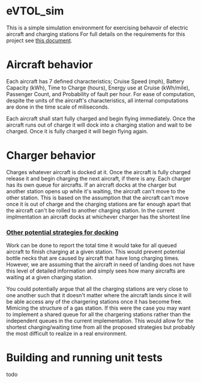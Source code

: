 # eVTOL_sim
This is a simple simulation environment for exercising behavoir of electric aircraft and charging stations
For full details on the requirements for this project see [this document](https://github.com/ritsilva/eVTOL_sim/blob/274978f71cffba0e9c7ea2ba12ef77372b367780/eVtol%20Simulation%20Problem%20-%20AnyTimeDomain%20V2.docx).

# Aircraft behavior
Each aircraft has 7 defined characteristics; Cruise Speed (mph), Battery Capacity (kWh), Time to Charge (hours), Energy use at Cruise (kWh/mile), Passenger Count, and Probability of fault per hour. For ease of computation, despite the units of the aircraft's characteristics, all internal computations are done in the time scale of miliseconds. 

Each aircraft shall start fully charged and begin flying immediately. Once the aircraft runs out of charge it will dock into a charging station and wait to be charged. Once it is fully charged it will begin flying again.


# Charger behavior
Charges whatever aircraft is docked at it. Once the aircraft is fully charged release it and begin charging the next aircraft, if there is any. Each charger has its own queue for aircrafts. If an aircraft docks at the charger but another station opens up while it's waiting, the aircraft can't move to the other station. This is based on the assumption that the aircraft can't move once it is out of charge and the charging stations are far enough apart that the aircraft can't be rolled to another charging station. In the current implmentation an aircraft docks at whichever charger has the shortest line

### <ins>Other potential strategies for docking<ins>
Work can be done to report the total time it would take for all queued aircraft to finish charging at a given station. This would prevent potential bottle necks that are caused by aircraft that have long charging times. However, we are assuming that the aircraft in need of landing does not have this level of detailed information and simply sees how many aircrafts are waiting at a given charging station.

You could potentially argue that all the charging stations are very close to one another such that it doesn't matter where the aircraft lands since it will be able access any of the chargering stations once it has become free. Mimicing the structure of a gas station. If this were the case you may want to implement a shared queue for all the chargering stations rather than the independent queues in the current implementation. This would allow for the shortest charging/waiting time from all the proposed strategies but probably the most difficult to realize in a real environment.

# Building and running unit tests
todo

